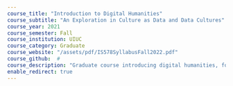 ```yaml
---
course_title: "Introduction to Digital Humanities"
course_subtitle: "An Exploration in Culture as Data and Data Cultures"
course_year: 2021
course_semester: Fall
course_institution: UIUC
course_category: Graduate
course_website: "/assets/pdf/IS578SyllabusFall2022.pdf"
course_github:  #
course_description: "Graduate course introducing digital humanities, focused on the histories and practices of humanities data."
enable_redirect: true
---
```


